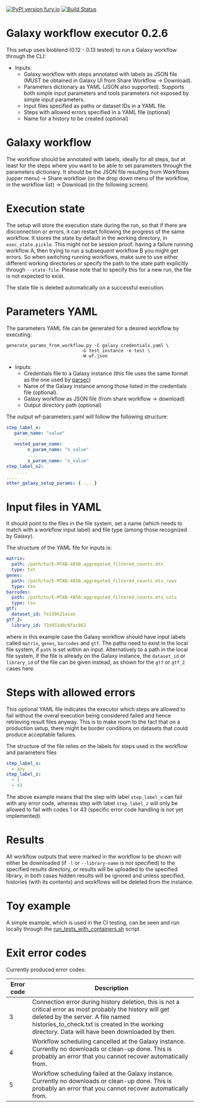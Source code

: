 [![PyPI version fury.io](https://badge.fury.io/py/galaxy-workflow-executor.svg)](https://pypi.python.org/pypi/galaxy-workflow-executor/)
[![Build Status](https://api.travis-ci.com/ebi-gene-expression-group/galaxy-workflow-executor.svg?branch=develop)](https://travis-ci.org/ebi-gene-expression-group/galaxy-workflow-executor)

# Galaxy workflow executor 0.2.6

This setup uses bioblend (0.12 - 0.13 tested) to run a Galaxy workflow through the CLI:

- Inputs:
  - Galaxy workflow with steps annotated with labels as JSON file (MUST be obtained in Galaxy UI from Share Workflow -> Download).
  - Parameters dictionary as YAML (JSON also supported). Supports both simple input parameters and tools parameters not exposed by simple input parameters.
  - Input files specified as paths or dataset IDs in a YAML file.
  - Steps with allowed errors specified in a YAML file (optional)
  - Name for a history to be created (optional)

# Galaxy workflow

The workflow should be annotated with labels, ideally for all steps, but at least
for the steps where you want to be able to set parameters through the parameters
dictionary. It should be the JSON file resulting from Workflows (upper menu) -> Share workflow
(on the drop down menu of the workflow, in the workflow list) -> Download
(in the following screen).

# Execution state

The setup will store the execution state during the run, so that if there are disconnection or errors, it can restart
following the progress of the same workflow. It stores the state by default in the working directory, in
`exec_state.pickle`. This might not be session proof: having a failure running workflow A, then trying to run a
subsequent workflow B you might get errors. So when switching running workflows, make sure to use either different
working directories or specify the path to the state path explicitly through `--state-file`. Please note that to specify
this for a new run, the file is not expected to exist.

The state file is deleted automatically on a successful execution.

# Parameters YAML

The parameters YAML file can be generated for a desired workflow by executing:

```
generate_params_from_workflow.py -C galaxy_credentials.yaml \
                            -G test_instance -o test \
                            -W wf.json
```

- Inputs:
    - Credentials file to a Galaxy instance (this file uses the same format as the one used by [parsec](https://parsec.readthedocs.io/en/latest/))
    - Name of the Galaxy instance among those listed in the credentials file (optional).
    - Galaxy workflow as JSON file (from share workflow -> download)
    - Output directory path (optional)

The output wf-parameters.yaml will follow the following structure:

```yaml
step_label_x:
   param_name: "value"
    ....
   nested_param_name:
        n_param_name: "n_value"
        ....
        x_param_name: "x_value"
step_label_x2:
    ....
....
other_galaxy_setup_params: { ... }
```

# Input files in YAML

It should point to the files in the file system, set a name (which needs to match
with a workflow input label) and file type (among those recognized by Galaxy).

The structure of the YAML file for inputs is:

```yaml
matrix:
  path: /path/to/E-MTAB-4850.aggregated_filtered_counts.mtx
  type: txt
genes:
  path: /path/to/E-MTAB-4850.aggregated_filtered_counts.mtx_rows
  type: tsv
barcodes:
  path: /path/to/E-MTAB-4850.aggregated_filtered_counts.mtx_cols
  type: tsv
gtf:
  dataset_id: fe139k21xsak
gtf_2:
  library_id: 72d451d0c6fac862
```

where in this example case the Galaxy workflow should have input labels called `matrix`,
`genes`, `barcodes` and `gtf`. The paths need to exist in the local file system, if `path` is set within an input. Alternatively to a path in the local file system, if the file is already on the Galaxy instance, the `dataset_id` or `library_id` of the file can be given instead, as shown for the `gtf` or `gtf_2` cases here.

# Steps with allowed errors

This optional YAML file indicates the executor which steps are allowed to fail without the overal execution being considered
failed and hence retrieving result files anyway. This is to make room to the fact that on a production setup, there might
be border conditions on datasets that could produce acceptable failures.

The structure of the file relies on the labels for steps used in the workflow and parameters files

```yaml
step_label_x:
  - any
step_label_z:
  - 1
  - 43
```

The above example means that the step with label `step_label_x` can fail with any error code, whereas step with label
`step_label_z` will only be allowed to fail with codes 1 or 43 (specific error code handling is not yet implemented).

# Results

All workflow outputs that were marked in the workflow to be shown will either be downloaded (if `-l` or `--library-name` is not specified) to the specified results directory,
or results will be uploaded to the specified library, in both cases hidden results will be ignored and unless specified, histories (with its contents) and workflows will be deleted from the instance.

# Toy example

A simple example, which is used in the CI testing, can be seen and run locally through the
[run_tests_with_containers.sh](run_tests_with_containers.sh) script.

# Exit error codes

Currently produced error codes:

| Error code | Description |
|------------|-------------|
| 3          | Connection error during history deletion, this is not a critical error as most probably the history will get deleted by the server. A file named histories_to_check.txt is created in the working directory. Data will have been downloaded by then. |
| 4          | Workflow scheduling cancelled at the Galaxy instance. Currently no downloads or clean-up done. This is probably an error that you cannot recover automatically from. |
| 5          | Workflow scheduling failed at the Galaxy instance. Currently no downloads or clean-up done. This is probably an error that you cannot recover automatically from. |



